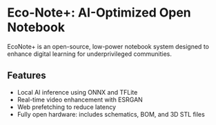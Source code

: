 # Eco-Note+: AI-Optimized Open Notebook

EcoNote+ is an open-source, low-power notebook system designed to enhance digital learning for underprivileged communities.

## Features
- Local AI inference using ONNX and TFLite
- Real-time video enhancement with ESRGAN
- Web prefetching to reduce latency
- Fully open hardware: includes schematics, BOM, and 3D STL files
